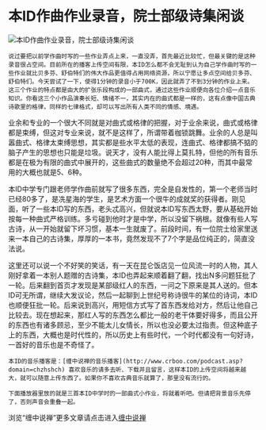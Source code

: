 本ID作曲作业录音，院士部级诗集闲谈
====

			

                                                

![本ID作曲作业录音，院士部级诗集闲谈](http://simg.sinajs.cn/blog7style/images/common/sg_trans.gif)

                                                                                               

    说过要把以前学作曲时写的一些作业弄点上来，一直没弄，首先最近比较忙，但最关键的是这种录音很占空间。目前所在的播客上传空间有限，本ID怎么都不会无耻到认为自己学作曲时写的一些作业就比贝多芬、舒伯特们的伟大作品更值得占用网络资源，所以宁愿让多点空间给贝多芬、舒伯特们。今天尝试了一下，使得1分钟的录音小于700K，因此就弄了不到3分钟的作业上来。这三个作业的特点都是由大的扩张乐段构成的一部曲式，通过这些作业顺便向各位介绍一点音乐知识。你看这三个小作品演奏长短、情绪不一，其实内在的曲式都是一样的，这有点像中国古典诗歌里的格律，同样的七律格式，却可以写出所有人类不同的情感、境遇。

  业余和专业的一个很大不同就是对曲式或格律的把握，对于业余来说，曲式或格律都是束缚，但这对专业来说，就不是这样了，所谓带着枷锁跳舞。业余的人总是叫嚣曲式、格律太束缚思想，其实都是些水平太低的表现，连曲式、格律都搞不掂的脑子产生的思想也只能是垃圾。说天才，没有人能比得上莫扎特，但他的所有音乐都是在极为有限的曲式中展开的，这些曲式的数量绝不会超过20种，而其中最常用的大概也就是5、6种。

  本ID中学专门跟老师学作曲前就写了很多东西，完全是自发性的，第一个老师当时已经80多了，是冼星海的学生，是艺术方面一个很牛的成就奖的获得者。刚见面，听了一些本ID写的东西，老头忒高兴，但就说本ID写东西太野，要从基础开始按每一种曲式严格训练。多亏碰到他时才是中学，所以没留下祸根。就像有些人写古诗，从一开始就留下坏习惯，基本一生就废了。前段时间，有一位院士给家里送来一本自己的古诗集，厚厚的一本书，竟然发现不了7个字是品位纯正的，简直没法说。

  这里还可以说一个不好笑的笑话，有一天在昆仑饭店见一位风流一时的人物，其人刚好拿着一本别人题赠的古诗集，本ID也弄起来顺着翻了翻，找出N多问题狂批了一轮。后来翻到首页才发现是某部级红人的东西，一问之下原来是其人送的。但本ID可无所谓，继续大发议论，然后一起聊到上世纪号称诗很牛的某位的诗词，本ID也顺便狂批一轮。后来说到高兴，用短信方式写了首东西发给对方，然后让他自己比较去。现在想起来，那红人写的东西怎么都比一般的老干体要好得多，而且公开的东西也有诸多顾忌，至少不能太儿女情长，所以也没必要太过指责。但这种底子上的东西，大概也是时代性的，所以历史上有些时代，一个时代都没有一句好诗，一首好的音乐也是不奇怪了。

    本ID的音乐播客是：[缠中说禅的音乐播客](http://www.crboo.com/podcast.asp?domain=chzhshch) 喜欢音乐的请多去听、下载并且留言，这样本ID的上传空间将越来越大，就可以随意上传东西了。如果你不喜欢古典音乐就算了，那里没有流行的。

    下面播放器里放的就是三首本ID中学时的一部曲式小作业，将就着听吧。但请把背景音乐先停了，否则声音会重叠一起。

浏览“缠中说禅”更多文章请点击进入[缠中说禅](http://blog.sina.com.cn/m/chzhshch)
